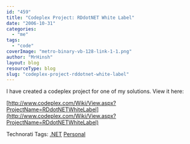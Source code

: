 ```yaml
---
id: "459"
title: "Codeplex Project: RDdotNET White Label"
date: "2006-10-31"
categories:
  - "me"
tags:
  - "code"
coverImage: "metro-binary-vb-128-link-1-1.png"
author: "MrHinsh"
layout: blog
resourceType: blog
slug: "codeplex-project-rddotnet-white-label"
---
```


I have created a codeplex project for one of my solutions. View it here:

[http://www.codeplex.com/Wiki/View.aspx?ProjectName=RDdotNETWhiteLabel](http://www.codeplex.com/Wiki/View.aspx?ProjectName=RDdotNETWhiteLabel)

Technorati Tags: [.NET](http://technorati.com/tags/.NET) [Personal](http://technorati.com/tags/Personal)
